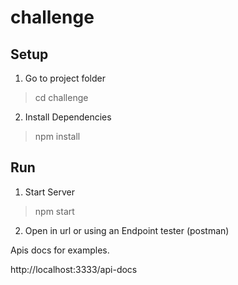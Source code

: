 # challenge

## Setup

1. Go to project folder
> cd challenge

2. Install Dependencies
> npm install

## Run

1. Start Server
> npm start

2. Open in url or using an Endpoint tester (postman)

Apis docs for examples.

http://localhost:3333/api-docs
